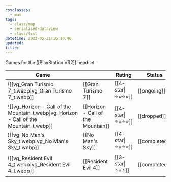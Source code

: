 ```yaml
---
cssclasses:
  - max
tags:
  - class/map
  - serialised-dataview
  - class/list
datetime: 2023-05-21T16:10:46
updated: 
title: 
---
```

Games for the [[PlayStation VR2]] headset.

<!-- QueryToSerialize: table without id embed(link(thumbnail)) as "Game", file.link as "", rating as Rating, link(split( filter(file.tags, (t) => startswith(t, "#status") )[0], "/" )[1]) as Status from #class/video-game where contains(platform, [[PlayStation VR2]]) sort file.name -->
<!-- SerializedQuery: table without id embed(link(thumbnail)) as "Game", file.link as "", rating as Rating, link(split( filter(file.tags, (t) => startswith(t, "#status") )[0], "/" )[1]) as Status from #class/video-game where contains(platform, [[PlayStation VR2]]) sort file.name -->

| Game                                                                                                         |                                                                                    | Rating                               | Status                                   |
| ------------------------------------------------------------------------------------------------------------ | ---------------------------------------------------------------------------------- | ------------------------------------ | ---------------------------------------- |
| ![[vg_Gran Turismo 7_t.webp\|vg_Gran Turismo 7_t.webp]]                                 | [[Gran Turismo 7]]                                 | [[4-star\|⭐️⭐️⭐️⭐️]] | [[ongoing]]     |
| ![[vg_Horizon - Call of the Mountain_t.webp\|vg_Horizon - Call of the Mountain_t.webp]] | [[Horizon - Call of the Mountain]] | [[4-star\|⭐️⭐️⭐️⭐️]] | [[dropped]]     |
| ![[vg_No Man's Sky_t.webp\|vg_No Man's Sky_t.webp]]                                     | [[No Man's Sky]]                                     | [[4-star\|⭐️⭐️⭐️⭐️]] | [[completed]] |
| ![[vg_Resident Evil 4_t.webp\|vg_Resident Evil 4_t.webp]]                               | [[Resident Evil 4]]                               | [[3-star\|⭐️⭐️⭐️]]   | [[completed]] |
<!-- SerializedQuery END -->
